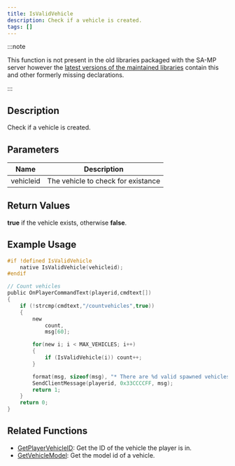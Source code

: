 ```yaml
---
title: IsValidVehicle
description: Check if a vehicle is created.
tags: []
---
```


:::note

This function is not present in the old libraries packaged with the SA-MP server however the [latest versions of the maintained libraries](https://github.com/pawn-lang/samp-stdlib) contain this and other formerly missing declarations.

:::

## Description

Check if a vehicle is created.

## Parameters

| Name      | Description                        |
| --------- | ---------------------------------- |
| vehicleid | The vehicle to check for existance |

## Return Values

**true** if the vehicle exists, otherwise **false**.

## Example Usage

```c
#if !defined IsValidVehicle
    native IsValidVehicle(vehicleid);
#endif

// Count vehicles
public OnPlayerCommandText(playerid,cmdtext[])
{
    if (!strcmp(cmdtext,"/countvehicles",true))
    {
        new
            count,
            msg[60];

        for(new i; i < MAX_VEHICLES; i++)
        {
            if (IsValidVehicle(i)) count++;
        }

        format(msg, sizeof(msg), "* There are %d valid spawned vehicles on this server.", count);
        SendClientMessage(playerid, 0x33CCCCFF, msg);
        return 1;
    }
    return 0;
}
```

## Related Functions

- [GetPlayerVehicleID](GetPlayerVehicleID): Get the ID of the vehicle the player is in.
- [GetVehicleModel](GetVehicleModel): Get the model id of a vehicle.
